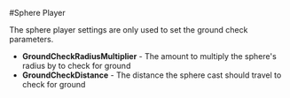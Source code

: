 #Sphere Player

The sphere player settings are only used to set the ground check parameters.

- **GroundCheckRadiusMultiplier** - The amount to multiply the sphere's radius by to check for ground
- **GroundCheckDistance** - The distance the sphere cast should travel to check for ground
